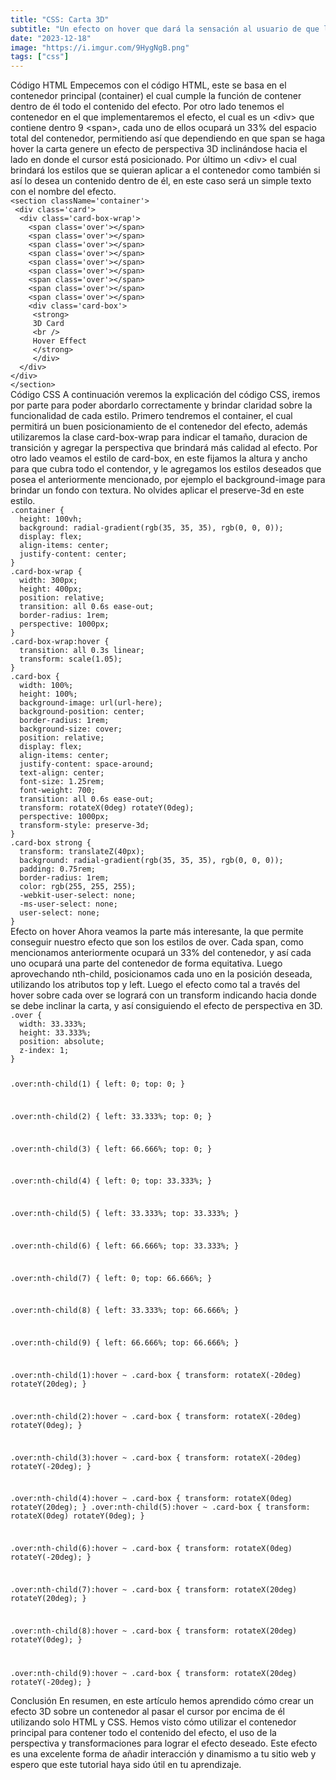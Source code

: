 ```yaml
---
title: "CSS: Carta 3D"
subtitle: "Un efecto on hover que dará la sensación al usuario de que la carta se mueve en espacio tridimensional."
date: "2023-12-18"
image: "https://i.imgur.com/9HygNgB.png"
tags: ["css"]
---
```


<subtitle>
Código HTML
</subtitle>

<text>
Empecemos con el código HTML, este se basa en el contenedor principal (container) el cual cumple la función de contener dentro de él todo el contenido del efecto.
</text>

<text>
Por otro lado tenemos el contenedor en el que implementaremos el efecto, el cual es un &lt;div&gt; que contiene dentro 9 &lt;span&gt;, cada uno de ellos ocupará un 33% del espacio total del contenedor, permitiendo así que dependiendo en que span se haga hover la carta genere un efecto de perspectiva 3D inclinándose hacia el lado en donde el cursor está posicionado.
</text>

<text>
Por último un &lt;div&gt; el cual brindará los estilos que se quieran aplicar a el contenedor como también si así lo desea un contenido dentro de él, en este caso será un simple texto con el nombre del efecto.
</text>

<code language="html">
&lt;section className='container'&gt;
 &lt;div class='card'&gt;
  &lt;div class='card-box-wrap'&gt;
    &lt;span class='over'&gt;&lt;/span&gt;
    &lt;span class='over'&gt;&lt;/span&gt;
    &lt;span class='over'&gt;&lt;/span&gt;
    &lt;span class='over'&gt;&lt;/span&gt;
    &lt;span class='over'&gt;&lt;/span&gt;
    &lt;span class='over'&gt;&lt;/span&gt;
    &lt;span class='over'&gt;&lt;/span&gt;
    &lt;span class='over'&gt;&lt;/span&gt;
    &lt;span class='over'&gt;&lt;/span&gt;
    &lt;div class='card-box'&gt;
     &lt;strong&gt;
     3D Card
     &lt;br /&gt;
     Hover Effect
     &lt;/strong&gt;
     &lt;/div&gt;
  &lt;/div&gt;
&lt;/div&gt;
&lt;/section&gt;
</code>

<subtitle>
Código CSS
</subtitle>

<text>
A continuación veremos la explicación del código CSS, iremos por parte para poder abordarlo correctamente y brindar claridad sobre la funcionalidad de cada estilo.
</text>

<text>
Primero tendremos el container, el cual permitirá un buen posicionamiento de el contenedor del efecto, además utilizaremos la clase card-box-wrap para indicar el tamaño, duracion de transición y agregar la perspectiva que brindará más calidad al efecto.
</text>

<text>
Por otro lado veamos el estilo de card-box, en este fijamos la altura y ancho para que cubra todo el contendor, y le agregamos los estilos deseados que posea el anteriormente mencionado, por ejemplo el background-image para brindar un fondo con textura. No olvides aplicar el preserve-3d en este estilo.
</text>

<code language="css">
.container {
  height: 100vh;
  background: radial-gradient(rgb(35, 35, 35), rgb(0, 0, 0));
  display: flex;
  align-items: center;
  justify-content: center;
}
.card-box-wrap {
  width: 300px;
  height: 400px;
  position: relative;
  transition: all 0.6s ease-out;
  border-radius: 1rem;
  perspective: 1000px;
}
.card-box-wrap:hover {
  transition: all 0.3s linear;
  transform: scale(1.05);
}
.card-box {
  width: 100%;
  height: 100%;
  background-image: url(url-here);
  background-position: center;
  border-radius: 1rem;
  background-size: cover;
  position: relative;
  display: flex;
  align-items: center;
  justify-content: space-around;
  text-align: center;
  font-size: 1.25rem;
  font-weight: 700;
  transition: all 0.6s ease-out;
  transform: rotateX(0deg) rotateY(0deg);
  perspective: 1000px;
  transform-style: preserve-3d;
}
.card-box strong {
  transform: translateZ(40px);
  background: radial-gradient(rgb(35, 35, 35), rgb(0, 0, 0));
  padding: 0.75rem;
  border-radius: 1rem;
  color: rgb(255, 255, 255);
  -webkit-user-select: none;
  -ms-user-select: none;
  user-select: none;
}
</code>

<subtitle>
Efecto on hover
</subtitle>

<text>
Ahora veamos la parte más interesante, la que permite conseguir nuestro efecto que son los estilos de over.
</text>

<text>
Cada span, como mencionamos anteriormente ocupará un 33% del contenedor, y así cada uno ocupará una parte del contenedor de forma equitativa. Luego aprovechando nth-child, posicionamos cada uno en la posición deseada, utilizando los atributos top y left.
</text>

<text>
Luego el efecto como tal a través del hover sobre cada over se logrará con un transform indicando hacia donde se debe inclinar la carta, y así consiguiendo el efecto de perspectiva en 3D.
</text>

<code language="css">
.over {
  width: 33.333%;
  height: 33.333%;
  position: absolute;
  z-index: 1;
}

.over:nth-child(1) {
  left: 0;
  top: 0;
}

.over:nth-child(2) {
  left: 33.333%;
  top: 0;
}

.over:nth-child(3) {
  left: 66.666%;
  top: 0;
}

.over:nth-child(4) {
  left: 0;
  top: 33.333%;
}

.over:nth-child(5) {
  left: 33.333%;
  top: 33.333%;
}

.over:nth-child(6) {
  left: 66.666%;
  top: 33.333%;
}

.over:nth-child(7) {
  left: 0;
  top: 66.666%;
}

.over:nth-child(8) {
  left: 33.333%;
  top: 66.666%;
}

.over:nth-child(9) {
  left: 66.666%;
  top: 66.666%;
}

.over:nth-child(1):hover ~ .card-box {
  transform: rotateX(-20deg) rotateY(20deg);
}

.over:nth-child(2):hover ~ .card-box {
  transform: rotateX(-20deg) rotateY(0deg);
}

.over:nth-child(3):hover ~ .card-box {
  transform: rotateX(-20deg) rotateY(-20deg);
}

.over:nth-child(4):hover ~ .card-box {
  transform: rotateX(0deg) rotateY(20deg);
}
.over:nth-child(5):hover ~ .card-box {
  transform: rotateX(0deg) rotateY(0deg);
}

.over:nth-child(6):hover ~ .card-box {
  transform: rotateX(0deg) rotateY(-20deg);
}

.over:nth-child(7):hover ~ .card-box {
  transform: rotateX(20deg) rotateY(20deg);
}

.over:nth-child(8):hover ~ .card-box {
  transform: rotateX(20deg) rotateY(0deg);
}

.over:nth-child(9):hover ~ .card-box {
transform: rotateX(20deg) rotateY(-20deg);
}
</code>


<subtitle>
Conclusión
</subtitle>

<text>
En resumen, en este artículo hemos aprendido cómo crear un efecto 3D sobre un contenedor al pasar el cursor por encima de él utilizando solo HTML y CSS.
</text>

<text>
Hemos visto cómo utilizar el contenedor principal para contener todo el contenido del efecto, el uso de la perspectiva y transformaciones para lograr el efecto deseado.
</text>

<text>
Este efecto es una excelente forma de añadir interacción y dinamismo a tu sitio web y espero que este tutorial haya sido útil en tu aprendizaje.
</text>